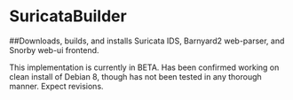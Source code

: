 # SuricataBuilder
##Downloads, builds, and installs Suricata IDS, Barnyard2 web-parser, and Snorby web-ui frontend.

This implementation is currently in BETA. Has been confirmed working on clean install of Debian 8, though has not been tested in any thorough manner. Expect revisions.
